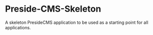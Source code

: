 Preside-CMS-Skeleton
====================

A skeleton PresideCMS application to be used as a starting point for all applications.
